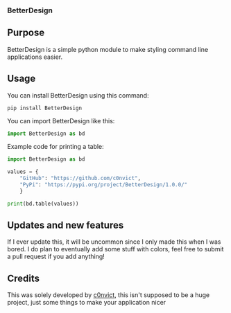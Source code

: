 ### BetterDesign
## Purpose
BetterDesign is a simple python module to make styling command line applications easier.
## Usage
You can install BetterDesign using this command:
```
pip install BetterDesign
```
You can import BetterDesign like this:
```py
import BetterDesign as bd
```
Example code for printing a table:
```py
import BetterDesign as bd

values = {
    "GitHub": "https://github.com/c0nvict",
    "PyPi": "https://pypi.org/project/BetterDesign/1.0.0/"
    }

print(bd.table(values))
```
## Updates and new features
If I ever update this, it will be uncommon since I only made this when I was bored. I do plan to eventually add some stuff with colors, feel free to submit a pull request if you add anything!
## Credits
This was solely developed by <a href="https://github.com/c0nvict">c0nvict</a>, this isn't supposed to be a huge project, just some things to make your application nicer
